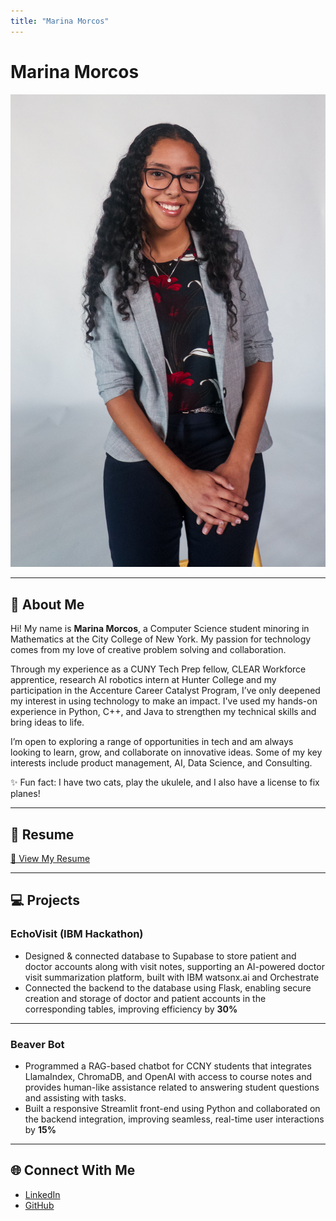 ```yaml
---
title: "Marina Morcos"
---
```


<link rel="stylesheet" href="assets/css.css">

# Marina Morcos

<img src="assets/marina.jpg" alt="Profile Photo" class="profile-pic">

---

## 👩 About Me
Hi! My name is **Marina Morcos**, a Computer Science student minoring in Mathematics at the City College of New York. My passion for technology comes from my love of creative problem solving and collaboration.

Through my experience as a CUNY Tech Prep fellow, CLEAR Workforce apprentice, research AI robotics intern at Hunter College and my participation in the Accenture Career Catalyst Program, I’ve only deepened my interest in using technology to make an impact. I've used my hands-on experience in Python, C++, and Java to strengthen my technical skills and bring ideas to life.

I’m open to exploring a range of opportunities in tech and am always looking to learn, grow, and collaborate on innovative ideas. Some of my key interests include product management, AI, Data Science, and Consulting. 

✨ Fun fact: I have two cats, play the ukulele, and I also have a license to fix planes!  

---

## 📄 Resume
[📄 View My Resume](Marina_Morcos_Resume.pdf)

---

## 💻 Projects

### EchoVisit (IBM Hackathon)
- Designed & connected database to Supabase to store patient and doctor accounts along with visit notes, supporting an AI-powered doctor visit summarization platform, built with IBM watsonx.ai and Orchestrate  
- Connected the backend to the database using Flask, enabling secure creation and storage of doctor and patient accounts in the corresponding tables, improving efficiency by **30%**

---

### Beaver Bot
- Programmed a RAG-based chatbot for CCNY students that integrates LlamaIndex, ChromaDB, and OpenAI with access to course notes and provides human-like assistance related to answering student questions and assisting with tasks.  
- Built a responsive Streamlit front-end using Python and collaborated on the backend integration, improving seamless, real-time user interactions by **15%**

---

## 🌐 Connect With Me
- [LinkedIn](https://www.linkedin.com/in/marina-morcos-cs/)  
- [GitHub](https://github.com/mmorcos434)
